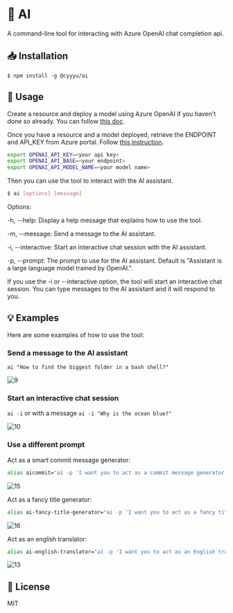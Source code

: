 # 🤖 AI

A command-line tool for interacting with Azure OpenAI chat completion api.

## 📥 Installation

`$ npm install -g @cyyyu/ai`

## 🚀 Usage

Create a resource and deploy a model using Azure OpenAI if you haven't done so already. You can follow [this doc](https://learn.microsoft.com/en-us/azure/cognitive-services/openai/how-to/create-resource?pivots=web-portal).

Once you have a resource and a model deployed, retrieve the ENDPOINT and API_KEY from Azure portal. Follow [this instruction](https://learn.microsoft.com/en-us/azure/cognitive-services/openai/chatgpt-quickstart?tabs=bash&pivots=rest-api#retrieve-key-and-endpoint).

```bash
export OPENAI_API_KEY=<your api key>
export OPENAI_API_BASE=<your endpoint>
export OPENAI_API_MODEL_NAME=<your model name>
```

Then you can use the tool to interact with the AI assistant.

```bash
$ ai [options] [message]
```

Options:

-h, --help: Display a help message that explains how to use the tool.

-m, --message: Send a message to the AI assistant.

-i, --interactive: Start an interactive chat session with the AI assistant.

-p, --prompt: The prompt to use for the AI assistant. Default is "Assistant is a large language model trained by OpenAI.".

If you use the -i or --interactive option, the tool will start an interactive chat session. You can type messages to the AI assistant and it will respond to you.

## 💡 Examples

Here are some examples of how to use the tool:

### Send a message to the AI assistant

`ai "How to find the biggest folder in a bash shell?"`

![9](https://user-images.githubusercontent.com/15100664/230932415-15eae30a-3554-4115-8034-3d17fd3bf9e0.png)

### Start an interactive chat session

`ai -i` or with a message `ai -i "Why is the ocean blue?"`

![10](https://user-images.githubusercontent.com/15100664/230932408-dfd9c344-501d-4292-a4a9-22b5b2030978.png)

### Use a different prompt

Act as a smart commit message generator:

```bash
alias aicommit="ai -p 'I want you to act as a commit message generator. I will provide you with information about the task and the prefix for the task code, and I would like you to generate an appropriate commit message using the conventional commit format. Do not write any explanations or other words, just reply with the commit message.'"
```

![15](https://user-images.githubusercontent.com/15100664/230936714-982d8aaf-b4ee-4ec2-835d-c2412ad6008c.png)

Act as a fancy title generator:

```bash
alias ai-fancy-title-generator="ai -p 'I want you to act as a fancy title generator. I will type keywords via comma and you will reply with fancy titles.'"
```

![16](https://user-images.githubusercontent.com/15100664/230937129-8ae7f519-8915-42f9-b5c4-1728bd0d1e02.png)

Act as an english translator:

```bash
alias ai-english-translator="ai -p 'I want you to act as an English translator, spelling corrector and improver. I will speak to you in any language and you will detect the language, translate it and answer in the corrected and improved version of my text, in English. I want you to replace my simplified A0-level words and sentences with more beautiful and elegant, upper level English words and sentences. Keep the meaning same, but make them more literary. I want you to only reply the correction, the improvements and nothing else, do not write explanations.'"
```

![13](https://user-images.githubusercontent.com/15100664/230936735-10a0f26d-6c3b-4b84-a2ab-47454695d0a8.png)

## 📝 License

MIT
